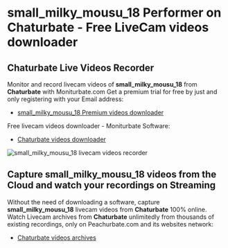 # small_milky_mousu_18 Performer on Chaturbate - Free LiveCam videos downloader

## Chaturbate Live Videos Recorder

Monitor and record livecam videos of **small_milky_mousu_18** from **Chaturbate** with Moniturbate.com
Get a premium trial for free by just and only registering with your Email address:
* [small_milky_mousu_18 Premium videos downloader](https://moniturbate.com/request-demo-licence-key.html)

Free livecam videos downloader - Moniturbate Software:
* [Chaturbate videos downloader](https://moniturbate.com/moniturbate-download-software.html)

![small_milky_mousu_18 livecam videos recorder](https://peachurnet.com/templates/moniturbate-software.png)


## Capture small_milky_mousu_18 videos from the Cloud and watch your recordings on Streaming

Without the need of downloading a software, capture **small_milky_mousu_18** livecam videos from **Chaturbate** 100% online.
Watch Livecam archives from **Chaturbate** unlimitedly from thousands of existing recordings, only on Peachurbate.com and its websites network:
* [Chaturbate videos archives](https://peachurnet.com/)